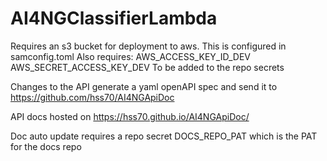 # AI4NGClassifierLambda

Requires an s3 bucket for deployment to aws. This is configured in samconfig.toml
Also requires:
AWS_ACCESS_KEY_ID_DEV
AWS_SECRET_ACCESS_KEY_DEV
To be added to the repo secrets

Changes to the API generate a yaml openAPI spec and send it to https://github.com/hss70/AI4NGApiDoc 

API docs hosted on https://hss70.github.io/AI4NGApiDoc/

Doc auto update requires a repo secret
DOCS_REPO_PAT
which is the PAT for the docs repo
